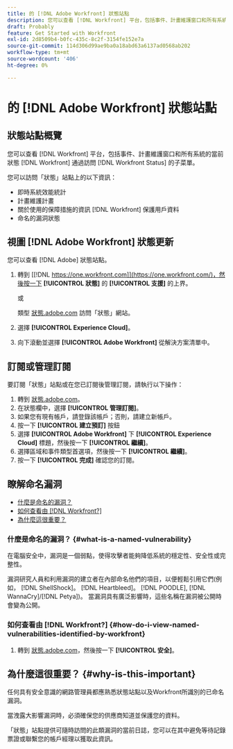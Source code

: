 ```yaml
---
title: 的 [!DNL Adobe Workfront] 狀態站點
description: 您可以查看 [!DNL Workfront] 平台，包括事件、計畫維護窗口和所有系統的當前狀態 [!DNL Workfront] 通過訪問 [!DNL Workfront Status] 的子菜單。
draft: Probably
feature: Get Started with Workfront
exl-id: 2d8509b4-b0fc-435c-8c2f-3154fe152e7a
source-git-commit: 114d306d99ae9ba0a18abd63a6137ad0568ab202
workflow-type: tm+mt
source-wordcount: '406'
ht-degree: 0%

---
```


# 的 [!DNL Adobe Workfront] 狀態站點

## 狀態站點概覽

您可以查看 [!DNL Workfront] 平台，包括事件、計畫維護窗口和所有系統的當前狀態 [!DNL Workfront] 通過訪問 [!DNL Workfront Status] 的子菜單。

您可以訪問「狀態」站點上的以下資訊：

* 即時系統效能統計
* 計畫維護計畫
* 關於使用的保障措施的資訊 [!DNL Workfront] 保護用戶資料
* 命名的漏洞狀態

## 視圖 [!DNL Adobe Workfront] 狀態更新

您可以查看 [!DNL Adobe] 狀態站點。

1. 轉到 [[!DNL https://one.workfront.com]](https://one.workfront.com/)，然後按一下 **[!UICONTROL 狀態]** 的 **[!UICONTROL 支援]** 的上界。

   或

   類型 [狀態.adobe.com](http://status.adobe.com/) 訪問「狀態」網站。

1. 選擇 **[!UICONTROL Experience Cloud]**。
1. 向下滾動並選擇 **[!UICONTROL Adobe Workfront]** 從解決方案清單中。

## 訂閱或管理訂閱

要訂閱「狀態」站點或在您已訂閱後管理訂閱，請執行以下操作：

1. 轉到 [狀態.adobe.com](http://status.adobe.com/)。
1. 在狀態欄中，選擇 **[!UICONTROL 管理訂閱]**。
1. 如果您有現有帳戶，請登錄該帳戶；否則，請建立新帳戶。
1. 按一下 **[!UICONTROL 建立預訂]** 按鈕
1. 選擇 **[!UICONTROL Adobe Workfront]** 下 **[!UICONTROL Experience Cloud]** 標題，然後按一下 **[!UICONTROL 繼續]**。
1. 選擇區域和事件類型首選項，然後按一下 **[!UICONTROL 繼續]**。
1. 按一下 **[!UICONTROL 完成]** 確認您的訂閱。

## 瞭解命名漏洞

* [什麼是命名的漏洞？](#what-is-a-named-vulnerability)
* [如何查看由 [!DNL Workfront?]](#how-do-i-view-named-vulnerabilities-identified-by-workfront)
* [為什麼這很重要？](#why-is-this-important)

### 什麼是命名的漏洞？ {#what-is-a-named-vulnerability}

在電腦安全中，漏洞是一個弱點，使得攻擊者能夠降低系統的穩定性、安全性或完整性。

漏洞研究人員和利用漏洞的建立者在內部命名他們的項目，以便輕鬆引用它們(例如， [!DNL ShellShock]。 [!DNL Heartbleed]。 [!DNL POODLE], [!DNL WannaCry]/[!DNL Petya])。 當漏洞具有廣泛影響時，這些名稱在漏洞被公開時會變為公開。

### 如何查看由 [!DNL Workfront?] {#how-do-i-view-named-vulnerabilities-identified-by-workfront}

1. 轉到  [狀態.adobe.com](https://status.adobe.com/)，然後按一下 **[!UICONTROL 安全]**。

## 為什麼這很重要？ {#why-is-this-important}

任何具有安全意識的網路管理員都應熟悉狀態站點以及Workfront所識別的已命名漏洞。

當洩露大影響漏洞時，必須確保您的供應商知道並保護您的資料。

「狀態」站點提供可隨時訪問的此類漏洞的當前日誌，您可以在其中避免等待記錄票證或聯繫您的帳戶經理以獲取此資訊。

